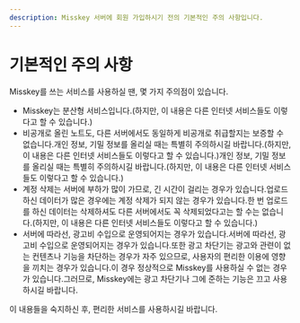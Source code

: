 ```yaml
---
description: Misskey 서버에 회원 가입하시기 전의 기본적인 주의 사항입니다.
---
```


# 기본적인 주의 사항

Misskey를 쓰는 서비스를 사용하실 땐, 몇 가지 주의점이 있습니다.

- Misskey는 분산형 서비스입니다.(하지만, 이 내용은 다른 인터넷 서비스들도 이렇다고 할 수 있습니다.)
- 비공개로 올린 노트도, 다른 서버에서도 동일하게 비공개로 취급할지는 보증할 수 없습니다.개인 정보, 기밀 정보를 올리실 때는 특별히 주의하시길 바랍니다.(하지만, 이 내용은 다른 인터넷 서비스들도 이렇다고 할 수 있습니다.)개인 정보, 기밀 정보를 올리실 때는 특별히 주의하시길 바랍니다.(하지만, 이 내용은 다른 인터넷 서비스들도 이렇다고 할 수 있습니다.)
- 계정 삭제는 서버에 부하가 많이 가므로, 긴 시간이 걸리는 경우가 있습니다.업로드하신 데이터가 많은 경우에는 계정 삭제가 되지 않는 경우가 있습니다.한 번 업로드를 하신 데이터는 삭제하셔도 다른 서버에서도 꼭 삭제되었다고는 할 수는 없습니다.(하지만, 이 내용은 다른 인터넷 서비스들도 이렇다고 할 수 있습니다.)
- 서버에 따라선, 광고비 수입으로 운영되어지는 경우가 있습니다.서버에 따라선, 광고비 수입으로 운영되어지는 경우가 있습니다.또한 광고 차단기는 광고와 관련이 없는 컨텐츠나 기능을 차단하는 경우가 자주 있으므로, 사용자의 편리한 이용에 영향을 끼치는 경우가 있습니다.이 경우 정상적으로 Misskey를 사용하실 수 없는 경우가 있습니다.그러므로, Misskey에는 광고 차단기나 그에 준하는 기능은 끄고 사용하시길 바랍니다.

이 내용들을 숙지하신 후, 편리한 서비스를 사용하시길 바랍니다.
